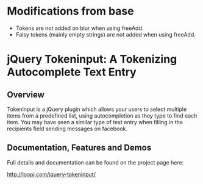 # Modifications from base

* Tokens are not added on blur when using freeAdd.
* Falsy tokens (mainly empty strings) are not added when using freeAdd.


jQuery Tokeninput: A Tokenizing Autocomplete Text Entry
=======================================================

Overview
--------
Tokeninput is a jQuery plugin which allows your users to select multiple items from a predefined list, using autocompletion as they type to find each item. You may have seen a similar type of text entry when filling in the recipients field sending messages on facebook.

Documentation, Features and Demos
---------------------------------
Full details and documentation can be found on the project page here:

<http://loopj.com/jquery-tokeninput/>
